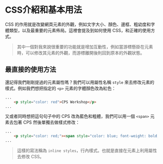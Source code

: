 # CSS介紹和基本用法

CSS 的作用就是改變網頁元素的外觀，例如文字大小、顏色、邊框、粗幼度和字體類型，以及最重要的元素佈局。這裡會提及到如何使用 CSS，和正確的使用方式。

> 其中一個對我來說很重要的功能就是增加互動性，例如當游標懸掛在元素時，可以修改其元素的外觀，而游標離開後則回到原本的外觀狀態。

## 最直接的使用方法

還記得我們剛剛提過的元素屬性嗎？我們可以用屬性名稱 `style` 來去修改元素的樣式。例如我們想把指定的 `<p>` 元素的字體顏色改為紅色：

```html
...
    <p style="color: red">CPS Workshop</p>
...
```

又或者同時想把這句句子中的 CPS 改為藍色和粗體，我們可以用一個 `<span>` 元素去包著 CPS 然後單獨去做樣式修改：

```html
...
    <p style="color: red;"><span style="color: blue; font-weight: bold;">CPS</span> Workshop</p>
...
```

> 這樣的寫法稱為 `inline styles`，行內樣式。也就是直接在元素上利用屬性去修改 CSS。